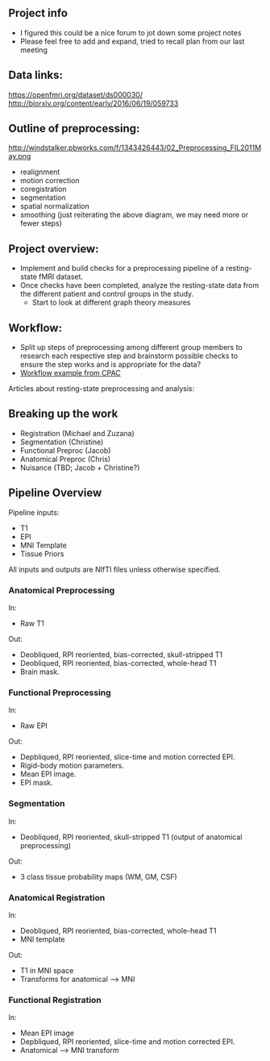 ## Project info

- I figured this could be a nice forum to jot down some project notes
- Please feel free to add and expand, tried to recall plan from our last meeting

## Data links:
https://openfmri.org/dataset/ds000030/
http://biorxiv.org/content/early/2016/06/19/059733

## Outline of preprocessing:
http://windstalker.pbworks.com/f/1343426443/02_Preprocessing_FIL2011May.png
- realignment
- motion correction
- coregistration
- segmentation
- spatial normalization
- smoothing
(just reiterating the above diagram, we may need more or fewer steps)

## Project overview:
- Implement and build checks for a preprocessing pipeline of a resting-state fMRI
dataset.
- Once checks have been completed, analyze the resting-state data from the different
patient and control groups in the study.
  - Start to look at different graph theory measures

## Workflow:
- Split up steps of preprocessing among different group members to research each
respective step and brainstorm possible checks to ensure the step works and
is appropriate for the data?
- [Workflow example from CPAC](http://fcp-indi.github.io/docs/user/running.html)

Articles about resting-state preprocessing and analysis:

## Breaking up the work
- Registration (Michael and Zuzana)
- Segmentation (Christine)
- Functional Preproc (Jacob)
- Anatomical Preproc (Chris)
- Nuisance (TBD; Jacob + Christine?)

## Pipeline Overview

Pipeline inputs:
- T1
- EPI
- MNI Template
- Tissue Priors

All inputs and outputs are NIfTI files unless otherwise specified.

### Anatomical Preprocessing

In:
- Raw T1

Out: 
- Deobliqued, RPI reoriented, bias-corrected, skull-stripped T1
- Deobliqued, RPI reoriented, bias-corrected, whole-head T1
- Brain mask.

### Functional Preprocessing

In: 
- Raw EPI

Out:
- Depbliqued, RPI reoriented, slice-time and motion corrected EPI.
- Rigid-body motion parameters.
- Mean EPI image.
- EPI mask.

### Segmentation

In:
- Deobliqued, RPI reoriented, skull-stripped T1 (output of anatomical preprocessing)

Out:
- 3 class tissue probability maps (WM, GM, CSF)

### Anatomical Registration

In:
- Deobliqued, RPI reoriented, bias-corrected, whole-head T1
- MNI template

Out:
- T1 in MNI space
- Transforms for anatomical --> MNI

### Functional Registration

In: 
- Mean EPI image
- Depbliqued, RPI reoriented, slice-time and motion corrected EPI.
- Anatomical --> MNI transform
